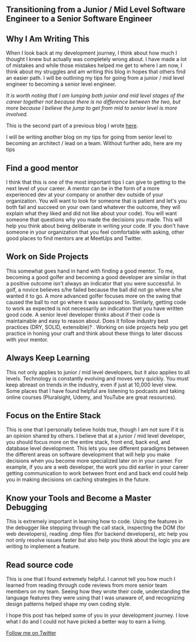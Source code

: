 ## Transitioning from a Junior / Mid Level Software Engineer to a Senior Software Engineer

## Why I Am Writing This
When I look back at my development journey, I think about how much I thought I knew but actually was completely wrong about.  I have made a lot of mistakes and while those mistakes helped me get to where I am now, I think about my struggles and am writing this blog in hopes that others find an easier path.  I will be outlining my tips for going from a junior / mid level engineer to becoming a senior level engineer. 
 
*It is worth noting that I am lumping both junior and mid level stages of the career together not because there is no difference between the two, but more because I believe the jump to get from mid to senior level is more involved.*

This is the second part of a previous blog I wrote [here](https://dev.to/paulmojicatech/the-untraditional-dev-2jdi).

I will be writing another blog on my tips for going from senior level to becoming an architect / lead on a team.  Without further ado, here are my tips

## Find a good mentor
I think that this is one of the most important tips I can give to getting to the next level of your career.  A mentor can be in the form of a more experienced dev at your company or another dev outside of your organization.  You will want to look for someone that is patient and let's you both fail and succeed on your own (and whatever the outcome, they will explain what they liked and did not like about your code).  You will want someone that questions why you made the decisions you made.  This will help you think about being deliberate in writing your code.  If you don't have someone in your organization that you feel comfortable with asking, other good places to find mentors are at MeetUps and Twitter.

## Work on Side Projects
This somewhat goes hand in hand with finding a good mentor.  To me, becoming a good golfer and becoming a good developer are similar in that a positive outcome isn't always an indicator that you were successful.  In golf, a novice believes s/he failed because the ball did not go where s/he wanted it to go.  A more advanced golfer focuses more on the swing that caused the ball to not go where it was supposed to.  Similarly, getting code to work as expected is not necessarily an indication that you have written good code.  A senior level developer thinks about if their code is maintainable and easy to reason about.  Does it follow industry best practices (DRY, SOLID, extensible)? .  Working on side projects help you get practice in honing your craft and think about these things to later discuss with your mentor.

## Always Keep Learning
This not only applies to junior / mid level developers, but it also applies to all levels.  Technology is constantly evolving and moves very quickly.  You must keep abreast on trends in the industry, even if just at 10,000 level view.  Some places that I have found helpful are listening to podcasts and taking online courses (Pluralsight, Udemy, and YouTube are great resources).

## Focus on the Entire Stack
This is one that I personally believe holds true, though I am not sure if it is an opinion shared by others.  I believe that at a junior / mid level developer, you should focus more on the entire stack, front end, back end, and database level development.  This lets you see different paradigms between the different areas on software development that will help you make decisions when you become more specialized later on in your career.  For example, if you are a web developer, the work you did earlier in your career getting communication to work between front end and back end could help you in making decisions on caching strategies in the future.  

## Know your Tools and Become a Master Debugging
This is extremely important in learning how to code.  Using the features in the debugger like stepping through the call stack, inspecting the DOM (for web developers), reading .dmp files (for backend developers), etc help you not only resolve issues faster but also help you think about the logic you are writing to implement a feature.

## Read source code
This is one that I found extremely helpful.  I cannot tell you how much I learned from reading through code reviews from more senior team members on my team.  Seeing how they wrote their code, understanding the language features they were using that I was unaware of, and recognizing design patterns helped shape my own coding style.  

I hope this post has helped some of you in your development journey.  I love what I do and I could not have picked a better way to earn a living.  

[Follow me on Twitter](https://twitter.com/paulmojicatech)